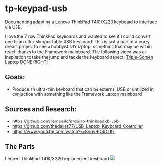 # tp-keypad-usb
Documenting adapting a Lenovo ThinkPad T410/X220 keyboard to interface via USB.

I love the 7 row ThinkPad keyboards and wanted to see if I could convert one to an ultra-slim/portable USB keyboard. This is just a part of a crazy dream project to see a hobbyist DIY laptop, something that may be within reach thanks to the Framework mainboard. The following video was an inspiration to take the jump and tackle the keyboard aspect: [Triple-Screen Laptop DONE RIGHT!](https://www.youtube.com/watch?v=aUKpY0o5tMo)

## Goals:
- Produce an ultra-thin keyboard that can be external USB or untilized in conjuction with something like the Framework Laptop mainboard

## Sources and Research:
  - https://github.com/rampadc/arduino-thinkpadkb-usb
  - https://github.com/thedalles77/USB_Laptop_Keyboard_Controller
  - https://www.youtube.com/watch?v=8nqvHDSDzKk

## The Parts

Lenovo ThinkPad T410/X220 replacement keyboard
![](https://m.media-amazon.com/images/W/IMAGERENDERING_521856-T2/images/I/61oJ1zRdV2L._AC_SL1500_.jpg)

